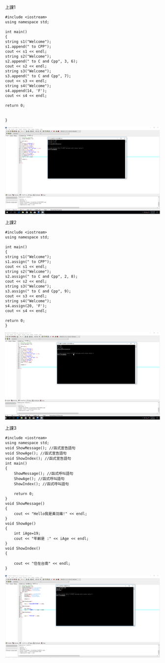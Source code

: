 
上課1
```
#include <iostream>
using namespace std;

int main()
{
string s1("Welcome");
s1.append(" to CPP"); 
cout << s1 << endl; 
string s2("Welcome");
s2.append(" to C and Cpp", 3, 6); 
cout << s2 << endl;
string s3("Welcome");
s3.append(" to C and Cpp", 7); 
cout << s3 << endl; 
string s4("Welcome"); 
s4.append(14, 'F'); 
cout << s4 << endl; 

return 0;


}
```
![image](https://github.com/s0970755289/CPP/blob/master/diary/%E7%89%A9%E4%BB%B6%E9%A1%9E%E5%88%A5.PNG)

上課2
```
#include <iostream>
using namespace std;

int main()
{
string s1("Welcome");
s1.assign(" to CPP"); 
cout << s1 << endl; 
string s2("Welcome");
s2.assign(" to C and Cpp", 2, 8); 
cout << s2 << endl;
string s3("Welcome");
s3.assign(" to C and Cpp", 9); 
cout << s3 << endl; 
string s4("Welcome"); 
s4.assign(20, 'F'); 
cout << s4 << endl; 

return 0;
}
```
![image](https://github.com/s0970755289/CPP/blob/master/diary/%E9%A1%9E%E5%88%A5%E7%89%A9%E4%BB%B62.PNG)

上課3
```
#include <iostream>
using namespace std;
void ShowMessage(); //函式宣告語句
void ShowAge(); //函式宣告語句
void ShowIndex(); //函式宣告語句
int main()
{
	ShowMessage(); //函式呼叫語句
	ShowAge(); //函式呼叫語句
	ShowIndex(); //函式呼叫語句
	
	return 0;
}
void ShowMessage()
{
	cout << "Hello我是黃羽雍!" << endl;
}
void ShowAge()
{
	int iAge=19;
	cout << "年齡是 :" << iAge << endl;
}
void ShowIndex()
{
	
	cout << "住在台南" << endl;
}
```
![image](https://github.com/s0970755289/CPP/blob/master/diary/%E7%89%A9%E4%BB%B6%E9%A1%9E%E5%88%A53.PNG)




























